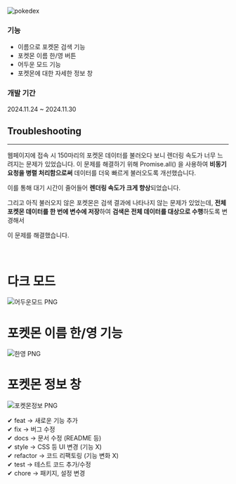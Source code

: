 
![pokedex](https://github.com/user-attachments/assets/8b4b7aba-9c50-412a-90d8-56afb1503aad)

### 기능

- 이름으로 포켓몬 검색 기능
- 포켓몬 이름 한/영 버튼
- 어두운 모드 기능
- 포켓몬에 대한 자세한 정보 창

### **개발 기간**

2024.11.24 ~ 2024.11.30

## **Troubleshooting**

---

웹페이지에 접속 시 150마리의 포켓몬 데이터를 불러오다 보니 렌더링 속도가 너무 느려지는 문제가 있었습니다.  이 문제를 해결하기 위해 Promise.all() 을 사용하여 **비동기 요청을 병렬 처리함으로써** 데이터를 더욱 빠르게 불러오도록 개선했습니다.

이를 통해 대기 시간이 줄어들어 **렌더링 속도가 크게 향상**되었습니다.

그리고 아직 불러오지 않은 포켓몬은 검색 결과에 나타나지 않는 문제가 있었는데,
**전체 포켓몬 데이터를 한 번에 변수에 저장**하여 **검색은 전체 데이터를 대상으로 수행**하도록 변경해서

이 문제를 해결했습니다.
<br /> <br /> <br />


# 다크 모드
![어두운모드 PNG](https://github.com/user-attachments/assets/2f922d3d-c57e-45da-b716-3517eeaa5151)

# 포켓몬 이름 한/영 기능
![한영 PNG](https://github.com/user-attachments/assets/8fe8cda6-22e9-4a1f-80c5-468438935f89)

# 포켓몬 정보 창
![포켓몬정보 PNG](https://github.com/user-attachments/assets/c40c6595-57a4-4b76-889e-6a3b16d3633f)


✔ feat → 새로운 기능 추가<br>
✔ fix → 버그 수정<br>
✔ docs → 문서 수정 (README 등)<br>
✔ style → CSS 등 UI 변경 (기능 X)<br>
✔ refactor → 코드 리팩토링 (기능 변화 X)<br>
✔ test → 테스트 코드 추가/수정<br>
✔ chore → 패키지, 설정 변경
